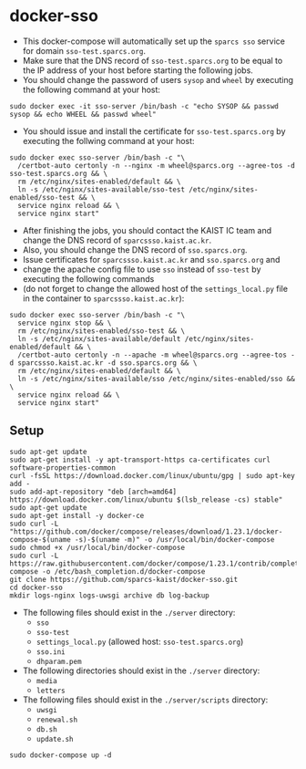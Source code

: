 # docker-sso
* This docker-compose will automatically set up the `sparcs sso` service for domain `sso-test.sparcs.org`.
* Make sure that the DNS record of `sso-test.sparcs.org` to be equal to the IP address of your host before starting the following jobs.
* You should change the password of users `sysop` and `wheel` by executing the following command at your host:
```shell
sudo docker exec -it sso-server /bin/bash -c "echo SYSOP && passwd sysop && echo WHEEL && passwd wheel"
```
* You should issue and install the certificate for `sso-test.sparcs.org` by executing the follwing command at your host:
```shell
sudo docker exec sso-server /bin/bash -c "\
  /certbot-auto certonly -n --nginx -m wheel@sparcs.org --agree-tos -d sso-test.sparcs.org && \
  rm /etc/nginx/sites-enabled/default && \
  ln -s /etc/nginx/sites-available/sso-test /etc/nginx/sites-enabled/sso-test && \
  service nginx reload && \
  service nginx start"
```
* After finishing the jobs, you should contact the KAIST IC team and change the DNS record of `sparcssso.kaist.ac.kr`.
* Also, you should change the DNS record of `sso.sparcs.org`.
* Issue certificates for `sparcssso.kaist.ac.kr` and `sso.sparcs.org` and
* change the apache config file to use `sso` instead of `sso-test` by executing the following commands
* (do not forget to change the allowed host of the `settings_local.py` file in the container to `sparcssso.kaist.ac.kr`):
```shell
sudo docker exec sso-server /bin/bash -c "\
  service nginx stop && \
  rm /etc/nginx/sites-enabled/sso-test && \
  ln -s /etc/nginx/sites-available/default /etc/nginx/sites-enabled/default && \
  /certbot-auto certonly -n --apache -m wheel@sparcs.org --agree-tos -d sparcssso.kaist.ac.kr -d sso.sparcs.org && \
  rm /etc/nginx/sites-enabled/default && \
  ln -s /etc/nginx/sites-available/sso /etc/nginx/sites-enabled/sso && \
  service nginx reload && \
  service nginx start"
```
## Setup
```shell
sudo apt-get update
sudo apt-get install -y apt-transport-https ca-certificates curl software-properties-common
curl -fsSL https://download.docker.com/linux/ubuntu/gpg | sudo apt-key add -
sudo add-apt-repository "deb [arch=amd64] https://download.docker.com/linux/ubuntu $(lsb_release -cs) stable"
sudo apt-get update
sudo apt-get install -y docker-ce
sudo curl -L "https://github.com/docker/compose/releases/download/1.23.1/docker-compose-$(uname -s)-$(uname -m)" -o /usr/local/bin/docker-compose
sudo chmod +x /usr/local/bin/docker-compose
sudo curl -L https://raw.githubusercontent.com/docker/compose/1.23.1/contrib/completion/bash/docker-compose -o /etc/bash_completion.d/docker-compose
git clone https://github.com/sparcs-kaist/docker-sso.git
cd docker-sso
mkdir logs-nginx logs-uwsgi archive db log-backup
```
* The following files should exist in the `./server` directory:
  * `sso`
  * `sso-test`
  * `settings_local.py` (allowed host: `sso-test.sparcs.org`)
  * `sso.ini`
  * `dhparam.pem`
* The following directories should exist in the `./server` directory:
  * `media`
  * `letters`
* The following files should exist in the `./server/scripts` directory:
  * `uwsgi`
  * `renewal.sh`
  * `db.sh`
  * `update.sh`
```shell
sudo docker-compose up -d
```
